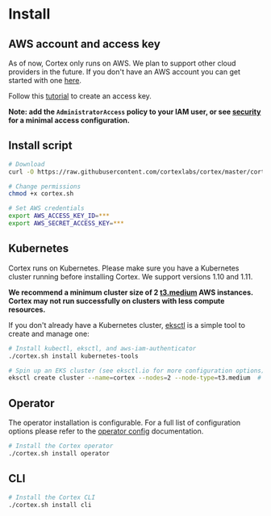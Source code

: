 # Install

## AWS account and access key

As of now, Cortex only runs on AWS. We plan to support other cloud providers in the future. If you don't have an AWS account you can get started with one [here](https://portal.aws.amazon.com/billing/signup#/start).

Follow this [tutorial](https://aws.amazon.com/premiumsupport/knowledge-center/create-access-key) to create an access key.

**Note: add the `AdministratorAccess` policy to your IAM user, or see [security](security.md) for a minimal access configuration.**

## Install script


```bash
# Download
curl -O https://raw.githubusercontent.com/cortexlabs/cortex/master/cortex.sh # <!-- CORTEX_VERSION_MINOR -->

# Change permissions
chmod +x cortex.sh

# Set AWS credentials
export AWS_ACCESS_KEY_ID=***
export AWS_SECRET_ACCESS_KEY=***
```

## Kubernetes

Cortex runs on Kubernetes. Please make sure you have a Kubernetes cluster running before installing Cortex. We support versions 1.10 and 1.11.

**We recommend a minimum cluster size of 2 [t3.medium](https://aws.amazon.com/ec2/instance-types) AWS instances. Cortex may not run successfully on clusters with less compute resources.**

If you don't already have a Kubernetes cluster, [eksctl](https://eksctl.io) is a simple tool to create and manage one:

```bash
# Install kubectl, eksctl, and aws-iam-authenticator
./cortex.sh install kubernetes-tools

# Spin up an EKS cluster (see eksctl.io for more configuration options)
eksctl create cluster --name=cortex --nodes=2 --node-type=t3.medium  # this takes ~20 minutes
```

## Operator

The operator installation is configurable. For a full list of configuration options please refer to the [operator config](operator/config.md) documentation.

```bash
# Install the Cortex operator
./cortex.sh install operator
```

## CLI

```bash
# Install the Cortex CLI
./cortex.sh install cli
```
